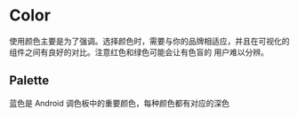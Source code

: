 # Color

使用颜色主要是为了强调。选择颜色时，需要与你的品牌相适应，并且在可视化的组件之间有良好的对比。注意红色和绿色可能会让有色盲的
用户难以分辨。

## Palette

蓝色是 Android 调色板中的重要颜色，每种颜色都有对应的深色
